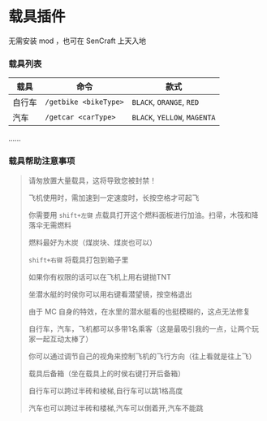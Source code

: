 # 载具插件

无需安装 mod ，也可在 SenCraft 上天入地

### 载具列表

载具 | 命令 | 款式
--- | --- | ---
自行车 | `/getbike <bikeType>` | `BLACK`, `ORANGE`, `RED`
汽车 | `/getcar <carType>` | `BLACK`, `YELLOW`, `MAGENTA`
......

### 载具帮助注意事项


> 请匆放置大量载具，这将导致您被封禁！
>
> 飞机使用时，需加速到一定速度时，长按空格才可起飞
>
> 你需要用 `shift+左键` 点载具打开这个燃料面板进行加油。扫帚，木筏和降落伞无需燃料
>
> 燃料最好为木炭（煤炭块、煤炭也可以）
>
> `shift+右键` 将载具打包到箱子里
>
> 如果你有权限的话可以在飞机上用右键抛TNT
>
> 坐潜水艇的时侯你可以用右键看潜望镜，按空格退出
>
> 由于 MC 自身的特效，在水里的潜水艇看的也挺模糊的，这点无法修复
>
> 自行车，汽车，飞机都可以多带1名乘客（这是最吸引我的一点，让两个玩家一起互动太棒了）
>
> 你可以通过调节自己的视角来控制飞机的飞行方向（往上看就是往上飞）
>
> 载具后备箱（坐在载具上的时侯右键打开后备箱）
>
> 自行车可以跨过半砖和棱梯,自行车可以跳1格高度
>
> 汽车也可以跨过半砖和楼梯,汽车可以倒着开,汽车不能跳
>



